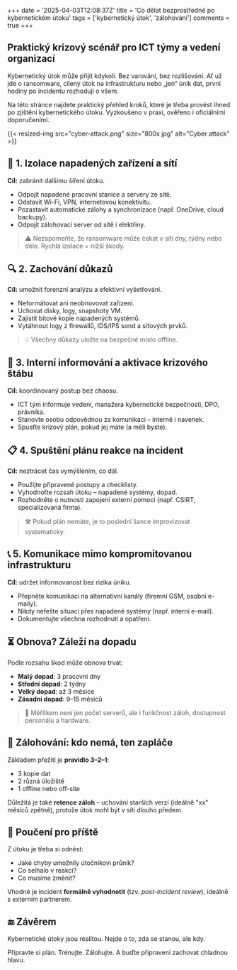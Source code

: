 +++
date = '2025-04-03T12:08:37Z'
title = 'Co dělat bezprostředně po kybernetickém útoku'
tags = ['kybernetický útok', 'zálohování']
comments = true
+++

## Praktický krizový scénář pro ICT týmy a vedení organizací

Kybernetický útok může přijít kdykoli. Bez varování, bez rozlišování. Ať už jde o ransomware, cílený útok na infrastrukturu nebo „jen“ únik dat, první hodiny po incidentu rozhodují o všem.

Na této stránce najdete praktický přehled kroků, které je třeba provést ihned po zjištění kybernetického útoku. Vyzkoušeno v praxi, ověřeno i oficiálními doporučeními.

{{< resized-img src="cyber-attack.png" size="800x jpg" alt="Cyber attack" >}}

## 🛑 1. Izolace napadených zařízení a sítí

**Cíl:** zabránit dalšímu šíření útoku.

- Odpojit napadené pracovní stanice a servery ze sítě.
- Odstavit Wi-Fi, VPN, internetovou konektivitu.
- Pozastavit automatické zálohy a synchronizace (např. OneDrive, cloud backupy).
- Odpojit zálohovací server od sítě i elektřiny.

> ⚠️ Nezapomeňte, že ransomware může čekat v síti dny, týdny nebo déle. Rychlá izolace = nižší škody.

## 🔍 2. Zachování důkazů

**Cíl:** umožnit forenzní analýzu a efektivní vyšetřování.

- Neformátovat ani neobnovovat zařízení.
- Uchovat disky, logy, snapshoty VM.
- Zajistit bitové kopie napadených systémů.
- Vytáhnout logy z firewallů, IDS/IPS sond a síťových prvků.

> 💡 Všechny důkazy uložte na bezpečné místo offline.

## 📢 3. Interní informování a aktivace krizového štábu

**Cíl:** koordinovaný postup bez chaosu.

- ICT tým informuje vedení, manažera kybernetické bezpečnosti, DPO, právníka.
- Stanovte osobu odpovědnou za komunikaci – interně i navenek.
- Spusťte krizový plán, pokud jej máte (a měli byste).

## 📋 4. Spuštění plánu reakce na incident

**Cíl:** neztrácet čas vymýšlením, co dál.

- Použijte připravené postupy a checklisty.
- Vyhodnoťte rozsah útoku – napadené systémy, dopad.
- Rozhodněte o nutnosti zapojení externí pomoci (např. CSIRT, specializovaná firma).

> 🛠️ Pokud plán nemáte, je to poslední šance improvizovat systematicky.

## 📞 5. Komunikace mimo kompromitovanou infrastrukturu

**Cíl:** udržet informovanost bez rizika úniku.

- Přepněte komunikaci na alternativní kanály (firemní GSM, osobní e-maily).
- Nikdy neřešte situaci přes napadené systémy (např. interní e-mail).
- Dokumentujte všechna rozhodnutí a opatření.

## ⏳ Obnova? Záleží na dopadu

Podle rozsahu škod může obnova trvat:

- **Malý dopad**: 3 pracovní dny
- **Střední dopad**: 2 týdny
- **Velký dopad**: až 3 měsíce
- **Zásadní dopad**: 9–15 měsíců

> 🧯 Měřítkem není jen počet serverů, ale i funkčnost záloh, dostupnost personálu a hardware.

## 💾 Zálohování: kdo nemá, ten zapláče

Základem přežití je **pravidlo 3–2–1**:

- 3 kopie dat
- 2 různá úložiště
- 1 offline nebo off-site

Důležitá je také **retence záloh** – uchování starších verzí (ideálně "xx" měsíců zpětně), protože útok mohl být v síti dlouho předem.

## 🧠 Poučení pro příště

Z útoku je třeba si odnést:

- Jaké chyby umožnily útočníkovi průnik?
- Co selhalo v reakci?
- Co musíme změnit?

Vhodné je incident **formálně vyhodnotit** (tzv. _post-incident review_), ideálně s externím partnerem.

## 🔚 Závěrem

Kybernetické útoky jsou realitou. Nejde o to, zda se stanou, ale kdy.

Připravte si plán. Trénujte. Zálohujte. A buďte připraveni zachovat chladnou hlavu.
